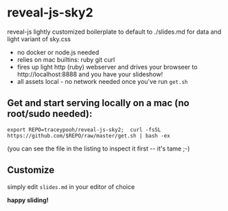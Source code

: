 # reveal-js-sky2
reveal-js lightly customized boilerplate to default to ./slides.md for data and light variant of sky.css
- no docker or node.js needed
- relies on mac builtins:  ruby  git  curl
- fires up light http (ruby) webserver and drives your browseer to http://localhost:8888 and you have your slideshow!
- all assets local - no network needed once you've run `get.sh`

## Get and start serving locally on a mac (no root/sudo needed):
`export REPO=traceypooh/reveal-js-sky2;  curl -fsSL https://github.com/$REPO/raw/master/get.sh | bash -ex`

(you can see the file in the listing to inspect it first -- it's tame ;-)

## Customize
simply edit `slides.md` in your editor of choice


**happy sliding!**
